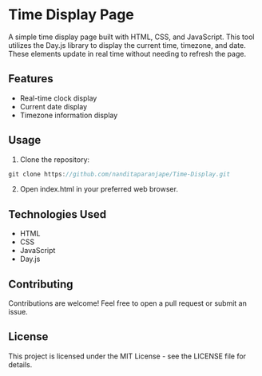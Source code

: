 # Time Display Page
A simple time display page built with HTML, CSS, and JavaScript. This tool utilizes the Day.js library to display the current time, timezone, and date. These elements update in real time without needing to refresh the page.

## Features
- Real-time clock display
- Current date display
- Timezone information display
## Usage
1. Clone the repository:
```javascript
git clone https://github.com/nanditaparanjape/Time-Display.git
```
2. Open index.html in your preferred web browser.

## Technologies Used
- HTML
- CSS
- JavaScript
- Day.js

## Contributing
Contributions are welcome! Feel free to open a pull request or submit an issue.

## License
This project is licensed under the MIT License - see the LICENSE file for details.
